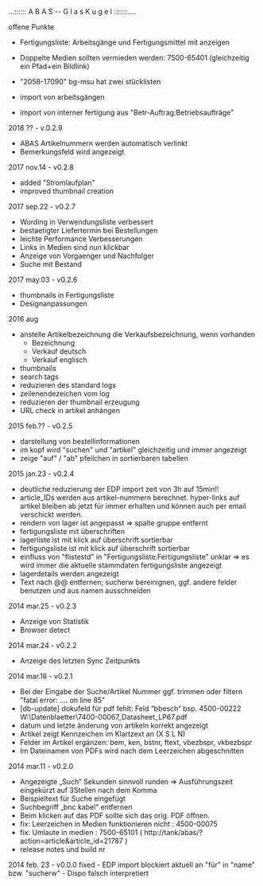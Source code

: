 
...::::::
          A B A S -- G l a s K u g e l
				       :::::::....
      
      
    
offene Punkte


  - Fertigungsliste: Arbeitsgänge und Fertigungsmittel mit anzeigen

  - Doppelte Medien sollten vermieden werden: 7500-65401 (gleichzeitig ein Pfad+ein Bildlink)
  - "2058-17090" bg-msu hat zwei stücklisten

  - import von arbeitsgängen
  - import von interner fertigung aus "Betr-Auftrag:Betriebsaufträge"

2018 ?? - v.0.2.9
  - ABAS Artikelnummern werden automatisch verlinkt
  - Bemerkungsfeld wird angezeigt

2017 nov.14 - v0.2.8
  - added "Stromlaufplan"
  - improved thumbnail creation

2017 sep.22 - v0.2.7
  - Wording in Verwendungsliste verbessert
  - bestaetigter Liefertermin bei Bestellungen 
  - leichte Performance Verbesserungen
  - Links in Medien sind nun klickbar
  - Anzeige von Vorgaenger und Nachfolger 
  - Suche mit Bestand

2017 may.03 - v0.2.6
  - thumbnails in Fertigungsliste
  - Designanpassungen
   

2016 aug
  - anstelle Artikelbezeichnung die Verkaufsbezeichnung, wenn vorhanden
    - Bezeichnung
    - Verkauf deutsch
    - Verkauf englisch
  - thumbnails
  - search tags
  - reduzieren des standard logs
  - zeilenendezeichen vom log
  - reduzieren der thumbnail erzeugung
  - URL check in artikel anhängen

2015 feb.?? - v0.2.5
  - darstellung von bestellinformationen
  - im kopf wird "suchen" und "artikel" gleichzeitig und immer angezeigt
  - zeige "auf" / "ab" pfeilchen in sortierbaren tabellen

2015 jan.23 - v0.2.4
  - deutliche reduzierung der EDP import zeit von 3h auf 15min!!
  - article_IDs werden aus artikel-nummern berechnet. hyper-links auf artikel 
    bleiben ab jetzt für immer erhalten und können auch per email verschickt werden.
  - rendern von lager ist angepasst => spalte gruppe entfernt
  - fertigungsliste mit überschriften
  - lagerliste ist mit klick auf überschrift sortierbar
  - fertigungsliste ist mit klick auf überschrift sortierbar
  - einfluss von "flistestd" in "Fertigungsliste:Fertigungsliste" unklar => es wird immer die aktuelle stammdaten fertigungsliste angezeigt
  - lagerdetails werden angezeigt
  - Text nach @@ entfernen; sucherw bereinignen, ggf. andere felder benutzen und aus namen ausschneiden

2014 mar.25 - v0.2.3
  - Anzeige von Statistik 
  - Browser detect
  
2014 mar.24 - v0.2.2
  - Anzeige des letzten Sync Zeitpunkts

2014 mar.16 - v0.2.1
  - Bei der Eingabe der Suche/Artikel Nummer ggf. trimmen oder filtern "fatal error: .... on line 85"
  - [db-update] dokufeld für pdf fehlt: Feld “bbesch“ bsp. 4500-00222 W:\Datenblaetter\7400-00067_Datasheet_LP67.pdf  
  - datum und letzte änderung von artikeln korrekt angezeigt  
  - Artikel zeigt Kennzeichen im Klartzext an (X S L N)
  - Felder im Artikel ergänzen: bem, ken, bstnr, ftext, vbezbspr, vkbezbspr
  - Im Dateinamen von PDFs wird nach dem Leerzeichen abgeschnitten
 
  

2014 mar.11 - v0.2.0
  - Angezeigte „Such“ Sekunden sinnvoll runden => Ausführungszeit eingekürzt auf 3Stellen nach dem Komma
  - Beispieltext für Suche eingefügt
  - Suchbegriff „bnc kabel“ entfernen
  - Beim klicken auf das PDF sollte sich das orig. PDF öffnen.  
  - fix: Leerzeichen in Medien funktionieren nicht : 4500-00075
  - fix: Umlaute in medien : 7500-65101 ( http://tank/abas/?action=article&article_id=21787 )
  - release notes und build nr 
 
2014 feb. 23 - v0.0.0
  fixed
    - EDP import blockiert aktuell an "für" in "name" bzw. "sucherw"
    - Dispo falsch interpretiert
